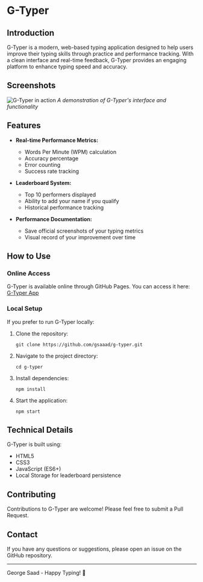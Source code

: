 # G-Typer

## Introduction

G-Typer is a modern, web-based typing application designed to help users improve their typing skills through practice and performance tracking. With a clean interface and real-time feedback, G-Typer provides an engaging platform to enhance typing speed and accuracy.

## Screenshots

![G-Typer in action](assets/G-Typer.gif)
_A demonstration of G-Typer's interface and functionality_

## Features

- **Real-time Performance Metrics:**

  - Words Per Minute (WPM) calculation
  - Accuracy percentage
  - Error counting
  - Success rate tracking

- **Leaderboard System:**

  - Top 10 performers displayed
  - Ability to add your name if you qualify
  - Historical performance tracking

- **Performance Documentation:**
  - Save official screenshots of your typing metrics
  - Visual record of your improvement over time

## How to Use

### Online Access

G-Typer is available online through GitHub Pages. You can access it here:
[G-Typer App](https://gsaaad.github.io/g-typer)

### Local Setup

If you prefer to run G-Typer locally:

1. Clone the repository:
   ```
   git clone https://github.com/gsaaad/g-typer.git
   ```
2. Navigate to the project directory:
   ```
   cd g-typer
   ```
3. Install dependencies:
   ```
   npm install
   ```
4. Start the application:
   ```
   npm start
   ```

## Technical Details

G-Typer is built using:

- HTML5
- CSS3
- JavaScript (ES6+)
- Local Storage for leaderboard persistence

## Contributing

Contributions to G-Typer are welcome! Please feel free to submit a Pull Request.

## Contact

If you have any questions or suggestions, please open an issue on the GitHub repository.

---

George Saad - Happy Typing! 🚀
